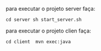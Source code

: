 para executar o projeto server faça:

``
cd server
sh start_server.sh
``

para executar o projeto clien faça:

``
cd client 
mvn exec:java
``
